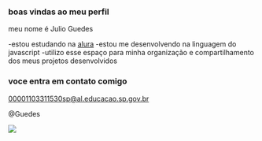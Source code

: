 ### boas vindas ao meu perfil ###

meu nome é Julio Guedes

-estou estudando na [alura](https://www.alura.com.br)
-estou me desenvolvendo na linguagem do javascript
-utilizo esse espaço para minha organização e compartilhamento dos meus projetos desenvolvidos 

### voce entra em contato comigo ###

00001103311530sp@al.educacao.sp.gov.br

@Guedes

![](https://media.tenor.com/_3sj2pHjAKsAAAAM/patrick-spongebob-squarepants.gif)
